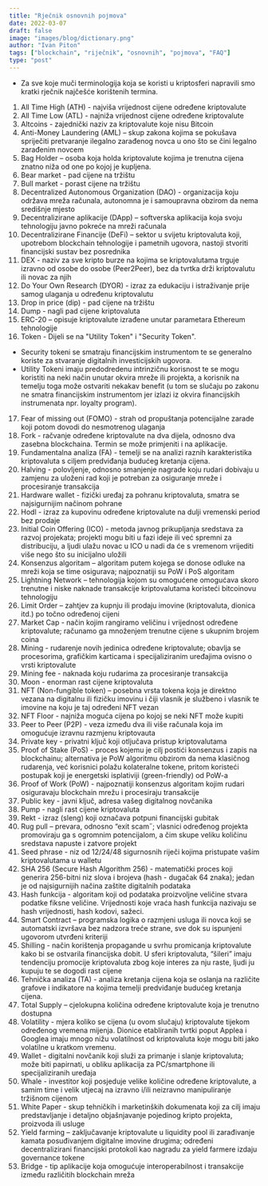 ```yaml
---
title: "Rječnik osnovnih pojmova"
date: 2022-03-07
draft: false
image: "images/blog/dictionary.png"
author: "Ivan Piton"
tags: ["blockchain", "riječnik", "osnovnih", "pojmova", "FAQ"]
type: "post"
---
```


- Za sve koje muči terminologija koja se koristi u kriptosferi napravili smo kratki rječnik najčešće korištenih termina.



1. All Time High (ATH) - najviša vrijednost cijene određene kriptovalute
2. All Time Low (ATL) - najniža vrijednost cijene određene kriptovalute
3. Altcoins - zajednički naziv za kriptovalute koje nisu Bitcoin
4. Anti-Money Laundering (AML) – skup zakona kojima se pokušava spriječiti pretvaranje ilegalno zarađenog novca u ono što se čini legalno zarađenim novcem
5. Bag Holder – osoba koja holda kriptovalute kojima je trenutna cijena znatno niža od one po kojoj je kupljena.
6. Bear market - pad cijene na tržištu
7. Bull market - porast cijene na tržištu
8. Decentralized Autonomous Organization (DAO) - organizacija koju održava mreža računala, autonomna je i samoupravna obzirom da nema središnje mjesto
9. Decentralizirane aplikacije (DApp) – softverska aplikacija koja svoju tehnologiju javno pokreće na mreži računala
10. Decentralizirane Financije (DeFi) – sektor u svijetu kriptovaluta koji, upotrebom blockchain tehnologije i pametnih ugovora, nastoji stvoriti financijski sustav bez posrednika
11. DEX - naziv za sve kripto burze na kojima se kriptovalutama trguje izravno od osobe do osobe (Peer2Peer), bez da tvrtka drži kriptovalutu ili novac za njih
12. Do Your Own Research (DYOR) - izraz za edukaciju i istraživanje prije samog ulaganja u određenu kriptovalutu
13. Drop in price (dip) - pad cijene na tržištu
14. Dump - nagli pad cijene kriptovaluta
15. ERC-20 – opisuje kriptovalute izrađene unutar parametara Ethereum tehnologije
16. Token - Dijeli se na "Utility Token" i "Security Token".
- Security tokeni se smatraju financijskim instrumentom te se generalno koriste za stvaranje digitalnih investicijskih ugovora.
- Utility Tokeni imaju predodredenu intrinzičnu korisnost te se mogu koristiti na neki način unutar okvira mreže ili projekta, a korisnik na temelju toga može ostvariti nekakav benefit (u tom se slučaju po zakonu ne smatra financijskim instrumentom jer izlazi iz okvira financijskih instrumenata npr. loyalty program).
17. Fear of missing out (FOMO) - strah od propuštanja potencijalne zarade koji potom dovodi do nesmotrenog ulaganja
18. Fork - račvanje određene kriptovalute na dva dijela, odnosno dva zasebna blockchaina. Termin se može primjeniti i na aplikacije.
19. Fundamentalna analiza (FA) - temelji se na analizi raznih karakteristika kriptovaluta s ciljem predviđanja budućeg kretanja cijena.
20. Halving - polovljenje, odnosno smanjenje nagrade koju rudari dobivaju u zamjenu za uloženi rad koji je potreban za osiguranje mreže i procesiranje transakcija
21. Hardware wallet - fizički uređaj za pohranu kriptovaluta, smatra se najsigurnijim načinom pohrane
22. Hodl - izraz za kupovinu određene kriptovalute na dulji vremenski period bez prodaje
23. Initial Coin Offering (ICO) - metoda javnog prikupljanja sredstava za razvoj projekata; projekti mogu biti u fazi ideje ili već spremni za distribuciju, a ljudi ulažu novac u ICO u nadi da će s vremenom vrijediti više nego što su inicijalno uložili
24. Konsenzus algoritam – algoritam putem kojega se donose odluke na mreži koja se time osigurava; najpoznatiji su PoW i PoS algoritam
25. Lightning Network – tehnologija kojom su omogućene omogućava skoro trenutne i niske naknade transakcije kriptovalutama koristeći bitcoinovu tehnologiju
26. Limit Order – zahtjev za kupnju ili prodaju imovine (kriptovaluta, dionica itd.) po točno određenoj cijeni
27. Market Cap - način kojim rangiramo veličinu i vrijednost određene kriptovalute; računamo ga množenjem trenutne cijene s ukupnim brojem coina
28. Mining - rudarenje novih jedinica određene kriptovalute; obavlja se procesorima, grafičkim karticama i specijaliziranim uređajima ovisno o vrsti kriptovalute
29. Mining fee - naknada koju rudarima za procesiranje transakcija
30. Moon - enorman rast cijene kriptovaluta
31. NFT (Non-fungible token) – posebna vrsta tokena koja je direktno vezana na digitalnu ili fizičku imovinu i čiji vlasnik je službeno i vlasnik te imovine na koju je taj određeni NFT vezan
32. NFT Floor - najniža moguća cijena po kojoj se neki NFT može kupiti
33. Peer to Peer (P2P) - veza između dva ili više računala koja im omogućuje izravnu razmjenu kriptovauta
34. Private key - privatni ključ koji otljučava pristup kriptovalutama
35. Proof of Stake (PoS) - proces kojemu je cilj postići konsenzus i zapis na blockchainu; alternativa je PoW algoritmu obzirom da nema klasičnog rudarenja, već korisnici polažu kolateralne tokene, pritom koristeći postupak koji je energetski isplativiji (green-friendly) od PoW-a
36. Proof of Work (PoW) - najpoznatiji konsenzus algoritam kojim rudari osiguravaju blockchain mrežu i procesiraju transakcije
37. Public key - javni ključ, adresa vašeg digitalnog novčanika
38. Pump - nagli rast cijene kriptovaluta
39. Rekt - izraz (sleng) koji označava potpuni financijski gubitak
40. Rug pull – prevara, odnosno “exit scam˝; vlasnici određenog projekta promoviraju ga s ogromnim potencijalom, a čim skupe veliku količinu sredstava napuste i zatvore projekt
41. Seed phrase - niz od 12/24/48 sigurnosnih riječi kojima pristupate vašim kriptovalutama u walletu
42. SHA 256 (Secure Hash Algorithm 256) - matematički proces koji generira 256-bitni niz slova i brojeva (hash - dugačak 64 znaka); jedan je od najsigurnijih načina zaštite digitalnih podataka
43. Hash funkcija - algoritam koji od podataka proizvoljne veličine stvara podatke fiksne veličine. Vrijednosti koje vraća hash funkcija nazivaju se hash vrijednosti, hash kodovi, sažeci.
44. Smart Contract – programska logika o razmjeni usluga ili novca koji se automatski izvršava bez nadzora treće strane, sve dok su ispunjeni ugovorom utvrđeni kriteriji
45. Shilling - način korištenja propagande u svrhu promicanja kriptovalute kako bi se ostvarila financijska dobit. U sferi kriptovaluta, “šileri” imaju tendenciju promocije kriptovaluta zbog koje interes za nju raste, ljudi ju kupuju te se dogodi rast cijene
46. Tehnička analiza (TA) - analiza kretanja cijena koja se oslanja na različite grafove i indikatore na kojima temelji predviđanje budućeg kretanja cijena.
47. Total Supply – cjelokupna količina određene kriptovalute koja je trenutno dostupna
48. Volatility - mjera koliko se cijena (u ovom slučaju) kriptovalute tijekom određenog vremena mijenja. Dionice etabliranih tvrtki poput Applea i Googlea imaju mnogo nižu volatilnost od kriptovaluta koje mogu biti jako volatilne u kratkom vremenu.
49. Wallet - digitalni novčanik koji služi za primanje i slanje kriptovaluta; može biti papirnati, u obliku aplikacija za PC/smartphone ili specijaliziranih uređaja
50. Whale - investitor koji posjeduje velike količine određene kriptovalute, a samim time i velik utjecaj na izravno i/ili neizravno manipuliranje tržišnom cijenom
51. White Paper - skup tehničkih i marketinških dokumenata koji za cilj imaju predstavljanje i detaljno objašnjavanje pojedinog kripto projekta, proizvoda ili usluge
52. Yield farming – zaključavanje kriptovalute u liquidity pool ili zarađivanje kamata posuđivanjem digitalne imovine drugima; određeni decentralizirani financijski protokoli kao nagradu za yield farmere izdaju governance tokene
53. Bridge - tip aplikacije koja omogućuje interoperabilnost i transakcije između različitih blockchain mreža
